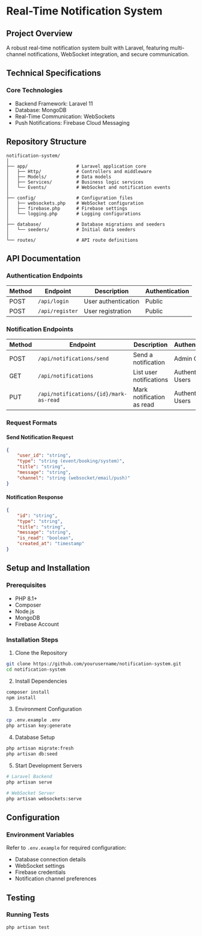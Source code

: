 # Real-Time Notification System

## Project Overview

A robust real-time notification system built with Laravel, featuring multi-channel notifications, WebSocket integration, and secure communication.

## Technical Specifications

### Core Technologies
- Backend Framework: Laravel 11
- Database: MongoDB
- Real-Time Communication: WebSockets
- Push Notifications: Firebase Cloud Messaging

## Repository Structure
```
notification-system/
│
├── app/                  # Laravel application core
│   ├── Http/             # Controllers and middleware
│   ├── Models/           # Data models
│   ├── Services/         # Business logic services
│   └── Events/           # WebSocket and notification events
│
├── config/               # Configuration files
│   ├── websockets.php    # WebSocket configuration
│   ├── firebase.php      # Firebase settings
│   └── logging.php       # Logging configurations
│
├── database/             # Database migrations and seeders
│   └── seeders/          # Initial data seeders
│
└── routes/               # API route definitions
```

## API Documentation

### Authentication Endpoints
| Method | Endpoint | Description | Authentication |
|--------|----------|-------------|----------------|
| POST | `/api/login` | User authentication | Public |
| POST | `/api/register` | User registration | Public |

### Notification Endpoints
| Method | Endpoint | Description | Authentication |
|--------|----------|-------------|----------------|
| POST | `/api/notifications/send` | Send a notification | Admin Only |
| GET | `/api/notifications` | List user notifications | Authenticated Users |
| PUT | `/api/notifications/{id}/mark-as-read` | Mark notification as read | Authenticated Users |

### Request Formats

#### Send Notification Request
```json
{
    "user_id": "string",
    "type": "string (event/booking/system)",
    "title": "string",
    "message": "string",
    "channel": "string (websocket/email/push)"
}
```

#### Notification Response
```json
{
    "id": "string",
    "type": "string",
    "title": "string",
    "message": "string",
    "is_read": "boolean",
    "created_at": "timestamp"
}
```

## Setup and Installation

### Prerequisites
- PHP 8.1+
- Composer
- Node.js
- MongoDB
- Firebase Account

### Installation Steps

1. Clone the Repository
```bash
git clone https://github.com/yourusername/notification-system.git
cd notification-system
```

2. Install Dependencies
```bash
composer install
npm install
```

3. Environment Configuration
```bash
cp .env.example .env
php artisan key:generate
```

4. Database Setup
```bash
php artisan migrate:fresh
php artisan db:seed
```

5. Start Development Servers
```bash
# Laravel Backend
php artisan serve

# WebSocket Server
php artisan websockets:serve
```

## Configuration

### Environment Variables
Refer to `.env.example` for required configuration:
- Database connection details
- WebSocket settings
- Firebase credentials
- Notification channel preferences

## Testing

### Running Tests
```bash
php artisan test
```



